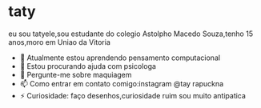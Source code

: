 # taty

eu sou tatyele,sou estudante do colegio Astolpho Macedo Souza,tenho 15 anos,moro em Uniao da Vitoria


- 🌱 Atualmente estou aprendendo pensamento computacional
- 🤔 Estou procurando ajuda com psicologa
- 💬 Pergunte-me sobre maquiagem
- 📫 Como entrar em contato comigo:instagram @tay rapuckna
- ⚡ Curiosidade: faço desenhos,curiosidade ruim sou muito antipatica
